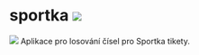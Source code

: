 # sportka <img src="https://github.com/Jakewh/sportka/blob/f6b19be1ca77ec5f184619c5ed588114a93910ad/ico.png">
<img src="https://github.com/Jakewh/sportka/blob/c8151c682f31daa51733eeb87070840c5db1065a/screen.png">
Aplikace pro losování čísel pro Sportka tikety.
